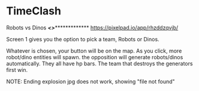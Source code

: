 # TimeClash
Robots vs Dinos
*********<<LINK TO PROGRAM>>**********************
  https://pixelpad.io/app/rhzddzqvjb/
  
  
  
 Screen 1 gives you the option to pick a team, Robots or Dinos.
  
  Whatever is chosen, your button will be on the map. As you click, more robot/dino entities will spawn. the opposition will generate robots/dinos
automatically. They all have hp bars. The team that destroys the generators first win.
  
 NOTE: Ending explosion jpg does not work, showing "file not found"
